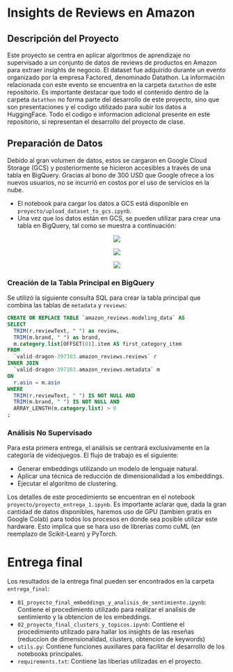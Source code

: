 # Insights de Reviews en Amazon

## Descripción del Proyecto

Este proyecto se centra en aplicar algoritmos de aprendizaje no supervisado a un conjunto de datos de reviews de productos en Amazon para extraer insights de negocio. El dataset fue adquirido durante un evento organizado por la empresa Factored, denominado Datathon. La información relacionada con este evento se encuentra en la carpeta `datathon` de este repositorio. Es importante destacar que todo el contenido dentro de la carpeta `datathon` no forma parte del desarrollo de este proyecto, sino que son presentaciones y el codigo utilizado para subir los datos a HuggingFace. Todo el codigo e informacion adicional presente en este repositorio, si representan el desarrollo del proyecto de clase.

## Preparación de Datos

Debido al gran volumen de datos, estos se cargaron en Google Cloud Storage (GCS) y posteriormente se hicieron accesibles a través de una tabla en BigQuery. Gracias al bono de 300 USD que Google ofrece a los nuevos usuarios, no se incurrió en costos por el uso de servicios en la nube.

- El notebook para cargar los datos a GCS está disponible en `proyecto/upload_dataset_to_gcs.ipynb`.
- Una vez que los datos están en GCS, se pueden utilizar para crear una tabla en BigQuery, tal como se muestra a continuación:
<p align="center">
  <img src="https://github.com/jjovalle99/aprendizaje_no_supervisado_22/assets/70274018/b52b5b48-f9c7-4b64-a74a-f34a37edf0a8">
</p>
<p align="center">
  <img src="https://github.com/jjovalle99/aprendizaje_no_supervisado_22/assets/70274018/d99922a6-a0ac-42c5-a1dd-3246369ce3dd">
</p>
<p align="center">
    <img src="https://github.com/jjovalle99/aprendizaje_no_supervisado_22/assets/70274018/51f2c75f-5350-443a-be35-ca807017e4a7">
</p>

  
### Creación de la Tabla Principal en BigQuery

Se utilizó la siguiente consulta SQL para crear la tabla principal que combina las tablas de `metadata` y `reviews`:

```sql
CREATE OR REPLACE TABLE `amazon_reviews.modeling_data` AS 
SELECT 
  TRIM(r.reviewText, " ") as review,
  TRIM(m.brand, " ") as brand,
  m.category.list[OFFSET(0)].item AS first_category_item
FROM 
  `valid-dragon-397303.amazon_reviews.reviews` r
INNER JOIN
  `valid-dragon-397303.amazon_reviews.metadata` m
ON
  r.asin = m.asin
WHERE 
  TRIM(r.reviewText, " ") IS NOT NULL AND
  TRIM(m.brand, " ") IS NOT NULL AND
  ARRAY_LENGTH(m.category.list) > 0
;
```
### Análisis No Supervisado
Para esta primera entrega, el análisis se centrará exclusivamente en la categoría de videojuegos. El flujo de trabajo es el siguiente:

- Generar embeddings utilizando un modelo de lenguaje natural.
- Aplicar una técnica de reducción de dimensionalidad a los embeddings.
- Ejecutar el algoritmo de clustering.
  
Los detalles de este procedimiento se encuentran en el notebook `proyecto/proyecto_entrega_1.ipynb`. Es importante aclarar que, dada la gran cantidad de datos disponibles, haremos uso de GPU (tambien gratis en Google Colab) para todos los procesos en donde sea posible utilizar este hardware. Esto implica que se hara uso de librerias como cuML (en reemplazo de Scikit-Learn) y PyTorch.

# Entrega final
Los resultados de la entrega final pueden ser encontrados en la carpeta `entrega_final`:
- `01_proyecto_final_embeddings_y_analisis_de_sentimiento.ipynb`: Contiene el procedimiento utilizado para realizar el analisis de sentimiento y la obtencion de los embeddings.
- `02_proyecto_final_clusters_y_topicos.ipynb`: Contiene el procedimiento utilizado para hallar los insights de las reseñas (reduccion de dimensionalidad, clusters, obtencion de keywords)
- `utils.py`: Contiene funciones auxiliares para facilitar el desarrollo de los notebooks principales.
- `requirements.txt`: Contiene las liberias utilizadas en el proyecto.
